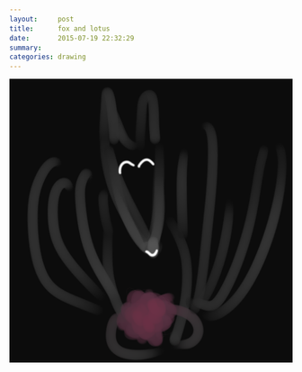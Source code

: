 ```yaml
---
layout:     post
title:      fox and lotus
date:       2015-07-19 22:32:29
summary:    
categories: drawing
---
```

![fox and lotus](/images/blog/fox-and-lotus.png "Zen Fox")